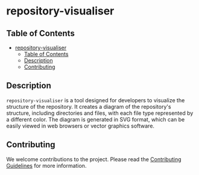 # repository-visualiser

## Table of Contents

- [repository-visualiser](#repository-visualiser)
  - [Table of Contents](#table-of-contents)
  - [Description](#description)
  - [Contributing](#contributing)

## Description

`repository-visualiser` is a tool designed for developers to visualize the structure of the repository. It creates a diagram of the repository's structure, including directories and files, with each file type represented by a different color. The diagram is generated in SVG format, which can be easily viewed in web browsers or vector graphics software.

## Contributing

We welcome contributions to the project. Please read the [Contributing Guidelines](docs/CONTRIBUTING.md) for more information.
